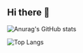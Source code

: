 ## Hi there 👋


![Anurag's GitHub stats](https://github-readme-stats.vercel.app/api?username=lhs9975&show_icons=true&theme=radical)

![Top Langs](https://github-readme-stats.vercel.app/api/top-langs/?username=lhs9975&layout=compact)

<!--
**lhs9975/lhs9975** is a ✨ _special_ ✨ repository because its `README.md` (this file) appears on your GitHub profile.

Here are some ideas to get you started:

- 🔭 I’m currently working on ...
- 🌱 I’m currently learning ...
- 👯 I’m looking to collaborate on ...
- 🤔 I’m looking for help with ...
- 💬 Ask me about ...
- 📫 How to reach me: ...
- 😄 Pronouns: ...
- ⚡ Fun fact: ...
-->
